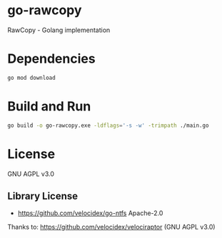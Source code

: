 # go-rawcopy

RawCopy - Golang implementation

# Dependencies

```bash
go mod download
```

# Build and Run

```bash
go build -o go-rawcopy.exe -ldflags='-s -w' -trimpath ./main.go
```

# License 

GNU AGPL v3.0

## Library License

- https://github.com/velocidex/go-ntfs Apache-2.0

Thanks to: https://github.com/velocidex/velociraptor (GNU AGPL v3.0)
